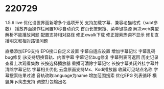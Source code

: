 # 220729
1.5.6 live
优化设置界面新增多个选项开关
支持加载字幕、兼容老猫格式（subt参数）
播放界面操作栏闲置10秒自动消失
首页长按聚搜、菜单键换源
解决web类型解析不能播放问题
配置支持相对路径
修正xwalk下载
修正搜索热词不显示
修复直播明文和相对路径问题

直播添加EPG支持
EPG接口自定义设置
字幕自适应设置
增加字幕记忆
字幕乱码bug修复
ijk支持切换音轨、内置字幕
字幕记忆bug修复
字幕列表可返回
历史记录查看上次观看集数
长按选择播放器
重播可清除字幕记忆
长按字幕关闭外挂字幕并清除字幕记忆
字幕相关优化
云盘原画支持Mx、Kodi播放器
收藏可见站点名称
字幕搜索结果过滤
音轨改取language为name
增加范围搜索
优化EPG
列表循环
横竖屏
js爬虫支持
调整打包输出名
